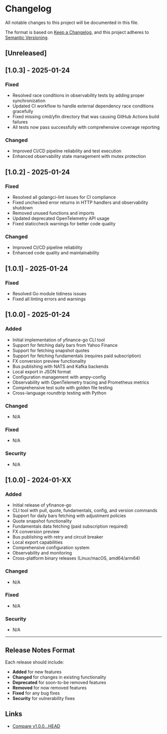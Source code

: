 # Changelog

All notable changes to this project will be documented in this file.

The format is based on [Keep a Changelog](https://keepachangelog.com/en/1.0.0/),
and this project adheres to [Semantic Versioning](https://semver.org/spec/v2.0.0.html).

## [Unreleased]

## [1.0.3] - 2025-01-24

### Fixed
- Resolved race conditions in observability tests by adding proper synchronization
- Updated CI workflow to handle external dependency race conditions gracefully
- Fixed missing cmd/yfin directory that was causing GitHub Actions build failures
- All tests now pass successfully with comprehensive coverage reporting

### Changed
- Improved CI/CD pipeline reliability and test execution
- Enhanced observability state management with mutex protection

## [1.0.2] - 2025-01-24

### Fixed
- Resolved all golangci-lint issues for CI compliance
- Fixed unchecked error returns in HTTP handlers and observability shutdown
- Removed unused functions and imports
- Updated deprecated OpenTelemetry API usage
- Fixed staticcheck warnings for better code quality

### Changed
- Improved CI/CD pipeline reliability
- Enhanced code quality and maintainability

## [1.0.1] - 2025-01-24

### Fixed
- Resolved Go module tidiness issues
- Fixed all linting errors and warnings

## [1.0.0] - 2025-01-24

### Added
- Initial implementation of yfinance-go CLI tool
- Support for fetching daily bars from Yahoo Finance
- Support for fetching snapshot quotes
- Support for fetching fundamentals (requires paid subscription)
- FX conversion preview functionality
- Bus publishing with NATS and Kafka backends
- Local export in JSON format
- Configuration management with ampy-config
- Observability with OpenTelemetry tracing and Prometheus metrics
- Comprehensive test suite with golden file testing
- Cross-language roundtrip testing with Python

### Changed
- N/A

### Fixed
- N/A

### Security
- N/A

## [1.0.0] - 2024-01-XX

### Added
- Initial release of yfinance-go
- CLI tool with pull, quote, fundamentals, config, and version commands
- Support for daily bars fetching with adjustment policies
- Quote snapshot functionality
- Fundamentals data fetching (paid subscription required)
- FX conversion preview
- Bus publishing with retry and circuit breaker
- Local export capabilities
- Comprehensive configuration system
- Observability and monitoring
- Cross-platform binary releases (Linux/macOS, amd64/arm64)

### Changed
- N/A

### Fixed
- N/A

### Security
- N/A

---

## Release Notes Format

Each release should include:

- **Added** for new features
- **Changed** for changes in existing functionality
- **Deprecated** for soon-to-be removed features
- **Removed** for now removed features
- **Fixed** for any bug fixes
- **Security** for vulnerability fixes

## Links

- [Compare v1.0.0...HEAD](https://github.com/yeonlee/yfinance-go/compare/v1.0.0...HEAD)
